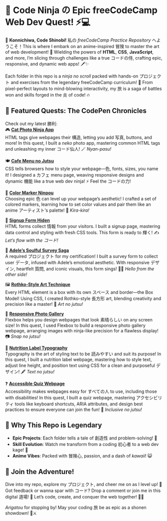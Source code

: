 # 🌸 Code Ninja の Epic freeCodeCamp Web Dev Quest! ⚡️💻

🎉 **Konnichiwa, Code Shinobi!** 私の _freeCodeCamp Practice Repository_ へようこそ！This is where I embark on an anime-inspired 冒険 to master the art of web development! 🌟 Wielding the powers of **HTML**, **CSS**, **JavaScript**, and more, I’m slicing through challenges like a true コードの侍, crafting epic, responsive, and dynamic web apps! 🗡️✨

Each folder in this repo is a _ninja no scroll_ packed with hands-on プロジェクト and exercises from the legendary freeCodeCamp curriculum! 📜 From pixel-perfect layouts to mind-blowing interactivity, my 旅 is a saga of battles won and skills forged in the 炎 of code! 🔥

## 🐉 Featured Quests: The CodePen Chronicles

Check out my latest 勝利:  
🎮 **[Cat Photo Ninja App](https://codepen.io/ajy_ocean/full/pvjEPLJ)**  
HTML tags give webpages their 構造, letting you add 写真, buttons, and more! In this quest, I built a _neko_ photo app, mastering common HTML tags and unleashing my inner コード仙人! 🪄 _Nyan-pasu!_

🍽️ **[Cafe Menu no Jutsu](https://codepen.io/ajy_ocean/full/jEbMwvw)**  
CSS tells browsers how to style your webpage—色, fonts, sizes, you name it! I designed a カフェ menu page, weaving responsive designs and dynamic 機能 like a true web dev ninja! ⚡ Feel the コードの力!

🎨 **[Color Marker Ninpou](https://codepen.io/ajy_ocean/full/KwdapqJ)**  
Choosing epic 色 can level up your webpage’s aesthetic! I crafted a set of colored markers, learning how to set color values and pair them like an anime アーティスト’s palette! 🌈 _Kira-kira!_

📝 **[Signup Form Hiden](https://codepen.io/ajy_ocean/full/EaVZjwV)**  
HTML forms collect 情報 from your visitors. I built a signup page, mastering data control and styling with fresh CSS tools. This form is ready to 輝く! ✍️ _Let’s flow with the コード!_

🎤 **[Adele’s Soulful Survey Saga](https://codepen.io/ajy_ocean/full/KwdaPRL)**  
A required プロジェクト for my certification! I built a survey form to collect user データ, infused with Adele’s emotional aesthetic. With responsive デザイン, heartfelt 質問, and iconic visuals, this form sings! 🎵💖 _Hello from the other side!_

🖼️ **[Rothko-Style Art Technique](https://codepen.io/ajy_ocean/full/wBKgaWm)**  
Every HTML element is a box with its own スペース and border—the Box Model! Using CSS, I created Rothko-style 長方形 art, blending creativity and precision like a master! 🎨 _Art no jutsu!_

📸 **[Responsive Photo Gallery](https://codepen.io/ajy_ocean/full/YPyNxGo)**  
Flexbox helps you design webpages that look 素晴らしい on any screen size! In this quest, I used Flexbox to build a responsive photo gallery webpage, arranging images with ninja-like precision for a flawless display! 📷 _Snap no jutsu!_

📜 **[Nutrition Label Typography](https://codepen.io/ajy_ocean/full/MYaJGqX)**  
Typography is the art of styling text to be 読みやすい and suit its purpose! In this quest, I built a nutrition label webpage, mastering how to style text, adjust line height, and position text using CSS for a clean and purposeful デザイン! 🖋️ _Text no jutsu!_

❓ **[Accessible Quiz Webpage](https://codepen.io/ajy_ocean/full/gbagZbY)**  
Accessibility makes webpages easy for すべての人 to use, including those with disabilities! In this quest, I built a quiz webpage, mastering アクセシビリティ tools like keyboard shortcuts, ARIA attributes, and design best practices to ensure everyone can join the fun! 🎯 _Inclusive no jutsu!_

## 🌠 Why This Repo is Legendary

- **Epic Projects**: Each folder tells a tale of 創造性 and problem-solving! 🏯
- **Skill Evolution**: Watch me transform from a coding 初心者 to a web dev kage! 🥷
- **Anime Vibes**: Packed with 冒険心, passion, and a dash of _kawaii_! 😺

## 🚀 Join the Adventure!

Dive into my repo, explore my プロジェクト, and cheer me on as I level up! 🌈 Got feedback or wanna spar with コード? Drop a comment or join me in this digital 道場! 🥋 Let’s code, create, and conquer the web together! 💪✨

_Arigatou_ for stopping by! May your coding 旅 be as epic as a shonen showdown! 🐲⚔️
